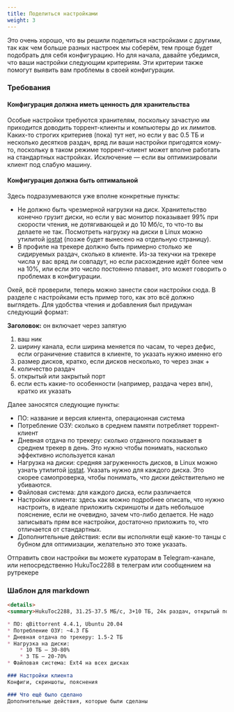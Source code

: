 ```yaml
---
title: Поделиться настройками
weight: 3
---
```

Это очень хорошо, что вы решили поделиться настройками с другими, так как чем больше разных настроек мы соберём, тем
проще будет подобрать для себя конфигурацию. Но для начала, давайте убедимся, что ваши настройки следующим критериям.
Эти критерии также помогут выявить вам проблемы в своей конфигурации.

### Требования

#### Конфигурация должна иметь ценность для хранительства

Особые настройки требуются хранителям, поскольку зачастую им приходится доводить торрент-клиенты и компьютеры до их
лимитов. Каких-то строгих критериев (пока) тут нет, но если
у вас 0.5 ТБ и несколько десятков раздач, вряд ли ваши настройки пригодятся кому-то, поскольку в таком режиме
торрент-клиент может вполне работать на стандартных настройках. Исключение — если вы оптимизировали клиент под слабую
машину.

#### Конфигурация должна быть оптимальной

Здесь подразумеваются уже вполне конкретные пункты:

* Не должно быть чрезмерной нагрузки на диск. Хранительство конечно грузит диски, но если у вас монитор показывает
  99% при скорости чтения, не дотягивающей и до 10 Мб/c, то что-то вы делаете не так. Посмотреть нагрузку на диски в
  Linux можно утилитой [iostat](https://losst.pro/opisanie-iostat-linux) (позже будет вынесено на отдельную
  страницу).
* В профиле на трекере должно быть примерно столько же сидируемых раздач, сколько в клиенте. Из-за текучки на
  трекере числа у вас вряд ли совпадут, но если расхождение идёт более чем на 10%, или если это число постоянно
  плавает, это может говорить о проблемах в конфигурации.

Окей, всё проверили, теперь можно занести свои настройки сюда. В разделе с настройками есть пример того, как это всё
должно выглядеть. Для удобства чтения и добавления был придуман следующий формат:

**Заголовок:** он включает через запятую

1. ваш ник
2. ширину канала, если ширина меняется по часам, то через дефис, если ограничение ставится в клиенте, то указать нужно
   именно его
3. размер дисков, кратко, если дисков несколько, то через знак +
4. количество раздач
5. открытый или закрытый порт
6. если есть какие-то особенности (например, раздача через впн), кратко их указать

Далее заносятся следующие пункты:

* ПО: название и версия клиента, операционная система
* Потребление ОЗУ: сколько в среднем памяти потребляет торрент-клиент
* Дневная отдача по трекеру: сколько отданного показывает в среднем трекер в день. Это нужно чтобы понимать, насколько
  эффективно используется канал
* Нагрузка на диски: средняя загруженность дисков, в Linux можно узнать
  утилитой [iostat](https://losst.pro/opisanie-iostat-linux). Указать нужно для каждого диска. Это скорее самопроверка,
  чтобы понимать, что диски действительно не убиваются.
* Файловая система: для каждого диска, если различается
* Настройки клиента: здесь как можно подробнее описать, что нужно настроить, в идеале приложить скриншоты и дать
  небольшое пояснение, если не очевидно, зачем что-либо делается. Не надо записывать прям все настройки, достаточно
  приложить то, что отличается от стандартных.
* Дополнительные действия: если вы исполняли ещё какие-то танцы с бубном для оптимизации, желательно это тоже указать.

Отправить свои настройки вы можете кураторам в Telegram-канале, или непосредственно HukuToc2288 в телеграм или
сообщением на рутрекере

### Шаблон для markdown

```markdown
<details>
<summary>HukuToc2288, 31.25-37.5 МБ/c, 3+10 ТБ, 24к раздач, открытый порт</summary>

* ПО: qBittorrent 4.4.1, Ubuntu 20.04
* Потребление ОЗУ: ~4.3 ГБ
* Дневная отдача по трекеру: 1.5-2 ТБ
* Нагрузка на диски:
    * 10 ТБ — 30-80%
    * 3 ТБ — 20-70%
* Файловая система: Ext4 на всех дисках

### Настройки клиента
Конфиги, скриншоты, пояснения

### Что ещё было сделано
Дополнительные действия, которые были сделаны
```

